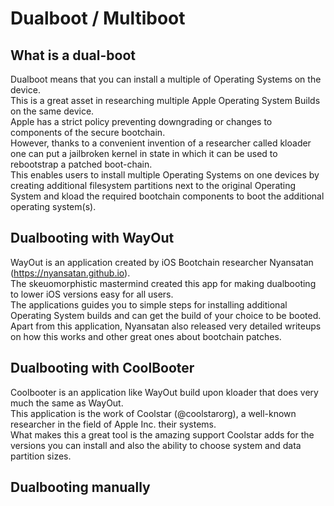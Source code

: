 # Dualboot / Multiboot

## What is a dual-boot
Dualboot means that you can install a multiple of Operating Systems on the device.  
This is a great asset in researching multiple Apple Operating System Builds on the same device.  
Apple has a strict policy preventing downgrading or changes to components of the secure bootchain.  
However, thanks to a convenient invention of a researcher called kloader one can put a jailbroken kernel in state in which it can be used to rebootstrap a patched boot-chain.  
This enables users to install multiple Operating Systems on one devices by creating additional filesystem partitions next to the original Operating System and kload the required bootchain components to boot the additional operating system(s).  

## Dualbooting with WayOut
WayOut is an application created by iOS Bootchain researcher Nyansatan (https://nyansatan.github.io).  
The skeuomorphistic mastermind created this app for making dualbooting to lower iOS versions easy for all users.  
The applications guides you to simple steps for installing additional Operating System builds and can get the build of your choice to be booted.  
Apart from this application, Nyansatan also released very detailed writeups on how this works and other great ones about bootchain patches.  


## Dualbooting with CoolBooter
Coolbooter is an application like WayOut build upon kloader that does very much the same as WayOut.  
This application is the work of Coolstar (@coolstarorg), a well-known researcher in the field of Apple Inc. their systems.  
What makes this a great tool is the amazing support Coolstar adds for the versions you can install and also the ability to choose system and data partition sizes.  



## Dualbooting manually
